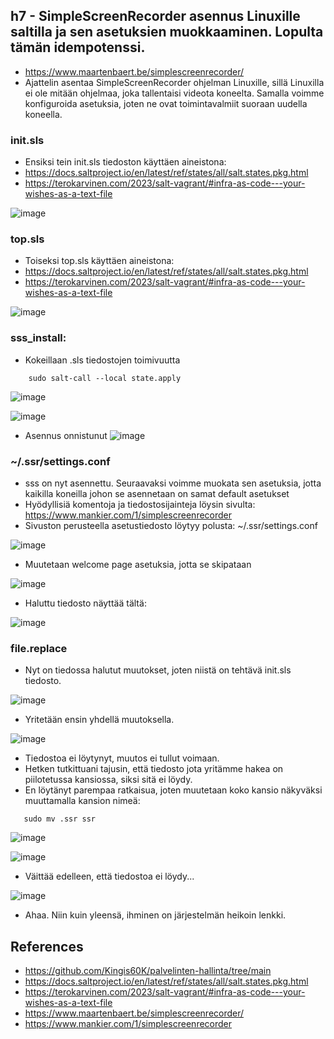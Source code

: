 ## h7 - SimpleScreenRecorder asennus Linuxille saltilla ja sen asetuksien muokkaaminen. Lopulta tämän idempotenssi.
- https://www.maartenbaert.be/simplescreenrecorder/
- Ajattelin asentaa SimpleScreenRecorder ohjelman Linuxille, sillä Linuxilla ei ole mitään ohjelmaa, joka tallentaisi videota koneelta. Samalla voimme konfiguroida asetuksia, joten ne ovat toimintavalmiit suoraan uudella koneella.

### init.sls
- Ensiksi tein init.sls tiedoston käyttäen aineistona:
- https://docs.saltproject.io/en/latest/ref/states/all/salt.states.pkg.html
- https://terokarvinen.com/2023/salt-vagrant/#infra-as-code---your-wishes-as-a-text-file

![image](https://github.com/Kingis60K/palvelinten-hallinta/assets/114500197/7766ff4b-98a0-4acd-8eda-fc447c346ae2)

### top.sls
- Toiseksi top.sls käyttäen aineistona:
- https://docs.saltproject.io/en/latest/ref/states/all/salt.states.pkg.html
- https://terokarvinen.com/2023/salt-vagrant/#infra-as-code---your-wishes-as-a-text-file

![image](https://github.com/Kingis60K/palvelinten-hallinta/assets/114500197/2239edd2-7f62-4471-b888-0c2cae1afb70)

### sss_install:
- Kokeillaan .sls tiedostojen toimivuutta
```
    sudo salt-call --local state.apply
  ```

![image](https://github.com/Kingis60K/palvelinten-hallinta/assets/114500197/c9745f1b-1ac7-4b4e-b169-271c661ff27d)

![image](https://github.com/Kingis60K/palvelinten-hallinta/assets/114500197/785acd55-a1d8-4aef-b6d3-9e5fbd942b10)

- Asennus onnistunut
![image](https://github.com/Kingis60K/palvelinten-hallinta/assets/114500197/c927c97d-bdb6-4a95-be60-e0fae94f651c)

### ~/.ssr/settings.conf
- sss on nyt asennettu. Seuraavaksi voimme muokata sen asetuksia, jotta kaikilla koneilla johon se asennetaan on samat default asetukset
- Hyödyllisiä komentoja ja tiedostosijainteja löysin sivulta: https://www.mankier.com/1/simplescreenrecorder
- Sivuston perusteella asetustiedosto löytyy polusta: ~/.ssr/settings.conf

![image](https://github.com/Kingis60K/palvelinten-hallinta/assets/114500197/646192e4-02da-48f7-a354-684f201175e2)

- Muutetaan welcome page asetuksia, jotta se skipataan

![image](https://github.com/Kingis60K/palvelinten-hallinta/assets/114500197/9e9fa7e2-ccc0-4601-bb70-6f4ab7b1626c)

- Haluttu tiedosto näyttää tältä:

![image](https://github.com/Kingis60K/palvelinten-hallinta/assets/114500197/74e145b9-96a4-46df-80ed-28dddf1134ce)


### file.replace
- Nyt on tiedossa halutut muutokset, joten niistä on tehtävä init.sls tiedosto.

![image](https://github.com/Kingis60K/palvelinten-hallinta/assets/114500197/3bd41cba-831d-47ae-a06f-ff62b8598987)

- Yritetään ensin yhdellä muutoksella.

![image](https://github.com/Kingis60K/palvelinten-hallinta/assets/114500197/6f7eb089-fb16-44f6-b1dc-5bc6b0d77d17)

- Tiedostoa ei löytynyt, muutos ei tullut voimaan.
- Hetken tutkittuani tajusin, että tiedosto jota yritämme hakea on piilotetussa kansiossa, siksi sitä ei löydy.
- En löytänyt parempaa ratkaisua, joten muutetaan koko kansio näkyväksi muuttamalla kansion nimeä:
 
 ```
    sudo mv .ssr ssr
  ```

![image](https://github.com/Kingis60K/palvelinten-hallinta/assets/114500197/fd256da9-7931-4e33-8320-9a70f2d82bdb)

![image](https://github.com/Kingis60K/palvelinten-hallinta/assets/114500197/cf498a21-96b8-47b9-858f-e3167f9cc4c6)

- Väittää edelleen, että tiedostoa ei löydy...

![image](https://github.com/Kingis60K/palvelinten-hallinta/assets/114500197/fe122852-e1d7-412f-ac45-39021c91cac8)

- Ahaa. Niin kuin yleensä, ihminen on järjestelmän heikoin lenkki.



## References
- https://github.com/Kingis60K/palvelinten-hallinta/tree/main
- https://docs.saltproject.io/en/latest/ref/states/all/salt.states.pkg.html
- https://terokarvinen.com/2023/salt-vagrant/#infra-as-code---your-wishes-as-a-text-file
- https://www.maartenbaert.be/simplescreenrecorder/
- https://www.mankier.com/1/simplescreenrecorder
